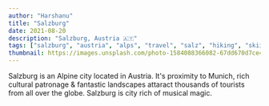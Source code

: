 ```yaml
---
author: "Harshanu"
title: "Salzburg"
date: 2021-08-20
description: "Salzburg, Austria 🇦🇹"
tags: ["salzburg", "austria", "alps", "travel", "salz", "hiking", "skiing"]
thumbnail: https://images.unsplash.com/photo-1584088366082-67dd670d7ce4?ixlib=rb-1.2.1&ixid=MnwxMjA3fDB8MHxwaG90by1wYWdlfHx8fGVufDB8fHx8&auto=format&fit=crop&w=1170&q=80
---
```


Salzburg is an Alpine city located in Austria. It's proximity to Munich, rich cultural patronage & fantastic landscapes attaract thousands of tourists from all over the globe. Salzburg is city rich of musical magic.